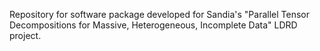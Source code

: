 Repository for software package developed for Sandia's "Parallel Tensor Decompositions for Massive, Heterogeneous, Incomplete Data" LDRD project.